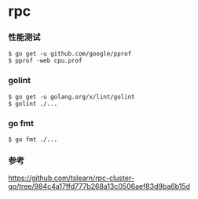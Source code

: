 # rpc

### 性能测试
```
$ go get -u github.com/google/pprof
$ pprof -web cpu.prof
```

### golint
```
$ go get -u golang.org/x/lint/golint
$ golint ./...
```

### go fmt
```
$ go fmt ./...
```

### 参考
https://github.com/tslearn/rpc-cluster-go/tree/984c4a17ffd777b268a13c0506aef83d9ba6b15d
